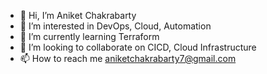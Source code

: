 - 👋 Hi, I’m Aniket Chakrabarty
- 👀 I’m interested in DevOps, Cloud, Automation
- 🌱 I’m currently learning Terraform
- 💞️ I’m looking to collaborate on CICD, Cloud Infrastructure
- 📫 How to reach me aniketchakrabarty7@gmail.com

<!---
aniketchakrabarty7/aniketchakrabarty7 is a ✨ special ✨ repository because its `README.md` (this file) appears on your GitHub profile.
You can click the Preview link to take a look at your changes.
--->
